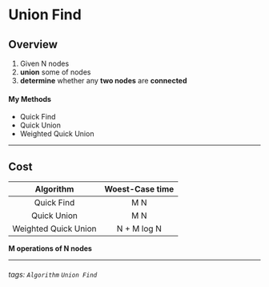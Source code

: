 Union Find
===
## Overview

1. Given N nodes
1. **union** some of nodes
1.  **determine** whether any **two nodes** are **connected**

#### My Methods
* Quick Find
* Quick Union
* Weighted Quick Union

---
## Cost


|      Algorithm       | Woest-Case time | 
|       :--------:     |   :--------:    | 
|      Quick Find      |      M N        | 
|      Quick Union     |      M N        | 
| Weighted Quick Union |   N + M log N   | 
**M operations of N nodes**

---

###### tags: `Algorithm` `Union Find`